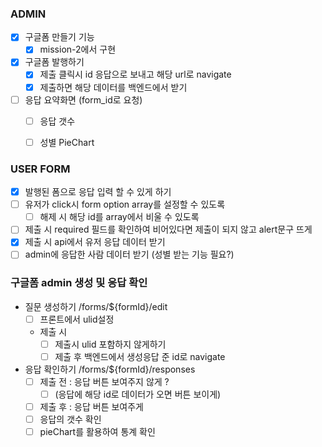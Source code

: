 ### ADMIN

- [x] 구글폼 만들기 기능
  - [x] mission-2에서 구현
- [x] 구글폼 발행하기
  - [x] 제출 클릭시 id 응답으로 보내고 해당 url로 navigate
  - [x] 제출하면 해당 데이터를 백엔드에서 받기
- [ ] 응답 요약화면 (form_id로 요청)
  - [ ] 응답 갯수
  - [ ] 성별 PieChart


### USER FORM

- [x] 발행된 폼으로 응답 입력 할 수 있게 하기
- [ ] 유저가 click시 form option array를 설정할 수 있도록
  - [ ] 해제 시 해당 id를 array에서 비울 수 있도록
- [ ] 제출 시 required 필드를 확인하여 비어있다면 제출이 되지 않고 alert문구 뜨게 
- [x] 제출 시 api에서 유저 응답 데이터 받기
- [ ] admin에 응답한 사람 데이터 받기 (성별 받는 기능 필요?)

### 구글폼 admin 생성 및 응답 확인

- 질문 생성하기 /forms/${formId}/edit
  - [ ] 프론트에서 ulid설정 
  - 제출 시
    - [ ] 제출시 ulid 포함하지 않게하기
    - [ ] 제출 후 백엔드에서 생성응답 준 id로 navigate

- 응답 확인하기 /forms/${formId}/responses
  - [ ] 제출 전 : 응답 버튼 보여주지 않게 ? 
    - [ ] (응답에 해당 id로 데이터가 오면 버튼 보이게)
  - [ ] 제출 후 : 응답 버튼 보여주게
  - [ ] 응답의 갯수 확인 
  - [ ] pieChart를 활용하여 통계 확인 